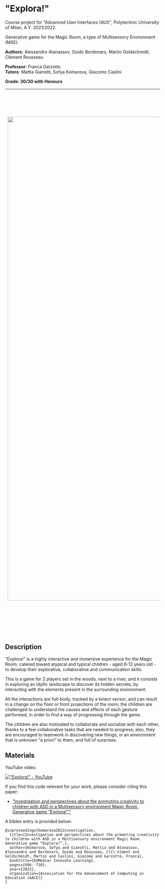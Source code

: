 # "Explora!"

Course project for  "Advanced User Interfaces (AUI)", Polytechnic University of Milan, A.Y. 2021/2022.

Generative game for the Magic Room, a type of Multisensory Environment (MSE).

**Authors**: Alessandro Atanassov, Guido Bordonaro, Martin Goldschmidt, Clément Rousseau

**Professor**: Franca Garzotto<br />
**Tutors**: Mattia Gianotti, Sofya Komarova, Giacomo Caslini

**Grade: 30/30 with Honours**

|<img width="1570" src="https://github.com/gubo97000/generative-content-smart-room/assets/79805163/51aa34fe-bedb-4619-b050-23323b4e61c9"><br />Game running in the Magic Room. | <img width="820" src="https://github.com/gubo97000/generative-content-smart-room/assets/79805163/4753f601-e383-4be9-841f-f369c6a77ed5"><br /><img width="920" src="https://github.com/gubo97000/generative-content-smart-room/assets/79805163/2de0db47-67ec-4e79-ab7b-75eddbdf05e5"><br />User Interface, front and floor projections.|
|:-------------------------:|:--------------------------:|


## Description

“Explora!” is a highly interactive and immersive experience for the Magic Room, catered toward atypical and typical children - aged 6-12 years old - to develop their explorative, collaborative and communication skills.

This is a game for 2 players set in the woods, next to a river, and it consists in exploring an idyllic landscape to discover its hidden secrets, by interacting with the elements present in the surrounding environment.

All the interactions are full-body, tracked by a kinect sensor, and can result in a change on the floor or front projections of the room; the children are challenged to understand the causes and effects of each gesture performed, in order to find a way of progressing through the game.

The children are also motivated to collaborate and socialize with each other, thanks to a few collaborative tasks that are needed to progress; also, they are encouraged to teamwork in discovering new things, in an environment that is unknown “a priori” to them, and full of surprises.

## Materials

YouTube video: 

[!["Explora!" - YouTube](https://img.youtube.com/vi/q-ZSxC2qIYk/maxresdefault.jpg)](https://www.youtube.com/watch?v=q-ZSxC2qIYk)

If you find this code relevant for your work, please consider citing this paper:
- ["Investigation and perspectives about the promoting creativity to children with ASD in a Multisensory environment Magic Room. Generative game “Explora!”."](https://www.learntechlib.org/p/221360/)

A bibtex entry is provided below:

```
@inproceedings{komarova2022investigation,
  title={Investigation and perspectives about the promoting creativity to children with ASD in a Multisensory environment Magic Room. Generative game “Explora!”.},
  author={Komarova, Sofya and Gianotti, Mattia and Atanassov, Alessandro and Bordonaro, Guido and Rousseau, Cl{\'e}ment and Goldschmidt, Martin and Caslini, Giacomo and Garzotto, Franca},
  booktitle={EdMedia+ Innovate Learning},
  pages={696--710},
  year={2022},
  organization={Association for the Advancement of Computing in Education (AACE)}
}
```
